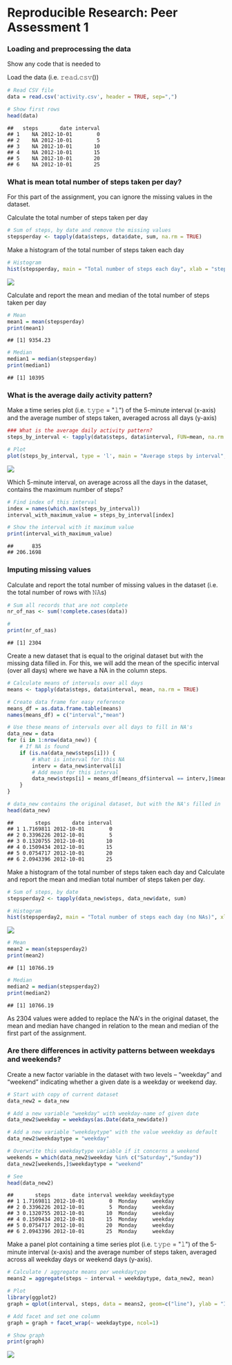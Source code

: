 # Reproducible Research: Peer Assessment 1


### Loading and preprocessing the data
Show any code that is needed to

Load the data (i.e. 𝚛𝚎𝚊𝚍.𝚌𝚜𝚟())

```r
# Read CSV file
data = read.csv('activity.csv', header = TRUE, sep=",")

# Show first rows
head(data)
```

```
##   steps       date interval
## 1    NA 2012-10-01        0
## 2    NA 2012-10-01        5
## 3    NA 2012-10-01       10
## 4    NA 2012-10-01       15
## 5    NA 2012-10-01       20
## 6    NA 2012-10-01       25
```

### What is mean total number of steps taken per day?
For this part of the assignment, you can ignore the missing values in the dataset.

Calculate the total number of steps taken per day

```r
# Sum of steps, by date and remove the missing values
stepsperday <- tapply(data$steps, data$date, sum, na.rm = TRUE)
```

Make a histogram of the total number of steps taken each day

```r
# Histogram
hist(stepsperday, main = "Total number of steps each day", xlab = "steps")
```

![](PA1_template_files/figure-html/unnamed-chunk-3-1.png)

Calculate and report the mean and median of the total number of steps taken per day

```r
# Mean
mean1 = mean(stepsperday)
print(mean1)
```

```
## [1] 9354.23
```

```r
# Median
median1 = median(stepsperday)
print(median1)
```

```
## [1] 10395
```


### What is the average daily activity pattern?
Make a time series plot (i.e. 𝚝𝚢𝚙𝚎 = "𝚕") of the 5-minute interval (x-axis) and the average number of steps taken, averaged across all days (y-axis)

```r
### What is the average daily activity pattern?
steps_by_interval <- tapply(data$steps, data$interval, FUN=mean, na.rm = TRUE)

# Plot
plot(steps_by_interval, type = 'l', main = "Average steps by interval", xlab = "interval (time)", ylab = "steps")
```

![](PA1_template_files/figure-html/unnamed-chunk-5-1.png)


Which 5-minute interval, on average across all the days in the dataset, contains the maximum number of steps?

```r
# Find index of this interval
index = names(which.max(steps_by_interval))
interval_with_maximum_value = steps_by_interval[index]

# Show the interval with it maximum value
print(interval_with_maximum_value)
```

```
##      835 
## 206.1698
```


### Imputing missing values
Calculate and report the total number of missing values in the dataset (i.e. the total number of rows with 𝙽𝙰s)

```r
# Sum all records that are not complete
nr_of_nas <- sum(!complete.cases(data))

#
print(nr_of_nas)
```

```
## [1] 2304
```


Create a new dataset that is equal to the original dataset but with the missing data filled in.
For this, we will add the mean of the specific interval (over all days) where we have a NA in the column steps.

```r
# Calculate means of intervals over all days
means <- tapply(data$steps, data$interval, mean, na.rm = TRUE)

# Create data frame for easy reference
means_df = as.data.frame.table(means)
names(means_df) = c("interval","mean")

# Use these means of intervals over all days to fill in NA's
data_new = data
for (i in 1:nrow(data_new)) {
    # If NA is found
    if (is.na(data_new$steps[i])) {
        # What is interval for this NA
        interv = data_new$interval[i]
        # Add mean for this interval
        data_new$steps[i] = means_df[means_df$interval == interv,]$mean
    }
}

# data_new contains the original dataset, but with the NA's filled in
head(data_new)
```

```
##       steps       date interval
## 1 1.7169811 2012-10-01        0
## 2 0.3396226 2012-10-01        5
## 3 0.1320755 2012-10-01       10
## 4 0.1509434 2012-10-01       15
## 5 0.0754717 2012-10-01       20
## 6 2.0943396 2012-10-01       25
```


Make a histogram of the total number of steps taken each day and Calculate and report the mean and median total number of steps taken per day. 

```r
# Sum of steps, by date
stepsperday2 <- tapply(data_new$steps, data_new$date, sum)

# Histogram
hist(stepsperday2, main = "Total number of steps each day (no NAs)", xlab = "steps")
```

![](PA1_template_files/figure-html/unnamed-chunk-9-1.png)

```r
# Mean
mean2 = mean(stepsperday2)
print(mean2)
```

```
## [1] 10766.19
```

```r
# Median
median2 = median(stepsperday2)
print(median2)
```

```
## [1] 10766.19
```
As 2304 values were added to replace the NA's in the original dataset, the mean and median have changed in relation to the mean and median of the first part of the assignment.


### Are there differences in activity patterns between weekdays and weekends?
Create a new factor variable in the dataset with two levels – “weekday” and “weekend” indicating whether a given date is a weekday or weekend day.

```r
# Start with copy of current dataset
data_new2 = data_new

# Add a new variable "weekday" with weekday-name of given date
data_new2$weekday = weekdays(as.Date(data_new$date))

# Add a new variable "weekdaytype" with the value weekday as default
data_new2$weekdaytype = "weekday"

# Overwrite this weekdaytype variable if it concerns a weekend
weekends = which(data_new2$weekday %in% c("Saturday","Sunday"))
data_new2[weekends,]$weekdaytype = "weekend"

# See
head(data_new2)
```

```
##       steps       date interval weekday weekdaytype
## 1 1.7169811 2012-10-01        0  Monday     weekday
## 2 0.3396226 2012-10-01        5  Monday     weekday
## 3 0.1320755 2012-10-01       10  Monday     weekday
## 4 0.1509434 2012-10-01       15  Monday     weekday
## 5 0.0754717 2012-10-01       20  Monday     weekday
## 6 2.0943396 2012-10-01       25  Monday     weekday
```

Make a panel plot containing a time series plot (i.e. 𝚝𝚢𝚙𝚎 = "𝚕") of the 5-minute interval (x-axis) and the average number of steps taken, averaged across all weekday days or weekend days (y-axis). 

```r
# Calculate / aggregate means per weekdaytype
means2 = aggregate(steps ~ interval + weekdaytype, data_new2, mean)

# Plot
library(ggplot2)
graph = qplot(interval, steps, data = means2, geom=c("line"), ylab = "Interval", xlab = "Number of Steps")

# Add facet and set one column
graph = graph + facet_wrap(~ weekdaytype, ncol=1)

# Show graph
print(graph)
```

![](PA1_template_files/figure-html/unnamed-chunk-11-1.png)

